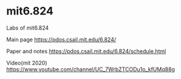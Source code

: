 # mit6.824
Labs of mit6.824

Main page
https://pdos.csail.mit.edu/6.824/
 
Paper and notes
https://pdos.csail.mit.edu/6.824/schedule.html
 
Video(mit 2020)
https://www.youtube.com/channel/UC_7WrbZTCODu1o_kfUMq88g
